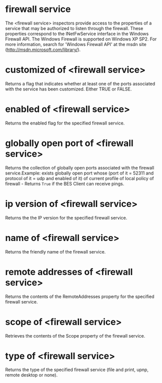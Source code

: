 # firewall service

The &lt;firewall service&gt; inspectors provide access to the properties of a service that may be authorized to listen through the firewall. These properties correspond to the INetFwService interface in the Windows Firewall API. The Windows Firewall is supported on Windows XP SP2. For more information, search for &#39;Windows Firewall API&#39; at the msdn site (http://msdn.microsoft.com/library/).

# customized of &lt;firewall service&gt;

Returns a flag that indicates whether at least one of the ports associated with the service has been customized. Either TRUE or FALSE.

# enabled of &lt;firewall service&gt;

Returns the enabled flag for the specified firewall service.

# globally open port of &lt;firewall service&gt;

Returns the collection of globally open ports associated with the firewall service.Example: exists globally open port whose (port of it = 52311 and protocol of it = udp and enabled of it) of current profile of local policy of firewall - Returns `True` if the BES Client can receive pings.

# ip version of &lt;firewall service&gt;

Returns the the IP version for the specified firewall service.

# name of &lt;firewall service&gt;

Returns the friendly name of the firewall service.

# remote addresses of &lt;firewall service&gt;

Returns the contents of the RemoteAddresses property for the specified firewall service.

# scope of &lt;firewall service&gt;

Retrieves the contents of the Scope property of the firewall service.

# type of &lt;firewall service&gt;

Returns the type of the specified firewall service (file and print, upnp, remote desktop or none).
